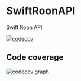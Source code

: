 # SwiftRoonAPI

Swift Roon API

[![codecov](https://codecov.io/github/Slorq/SwiftRoonAPI/branch/develop/graph/badge.svg?token=6YZK0NJLQ4)](https://codecov.io/github/Slorq/SwiftRoonAPI)

## Code coverage

![codecov graph](https://codecov.io/github/Slorq/SwiftRoonAPI/branch/develop/graphs/sunburst.svg?token=6YZK0NJLQ4)